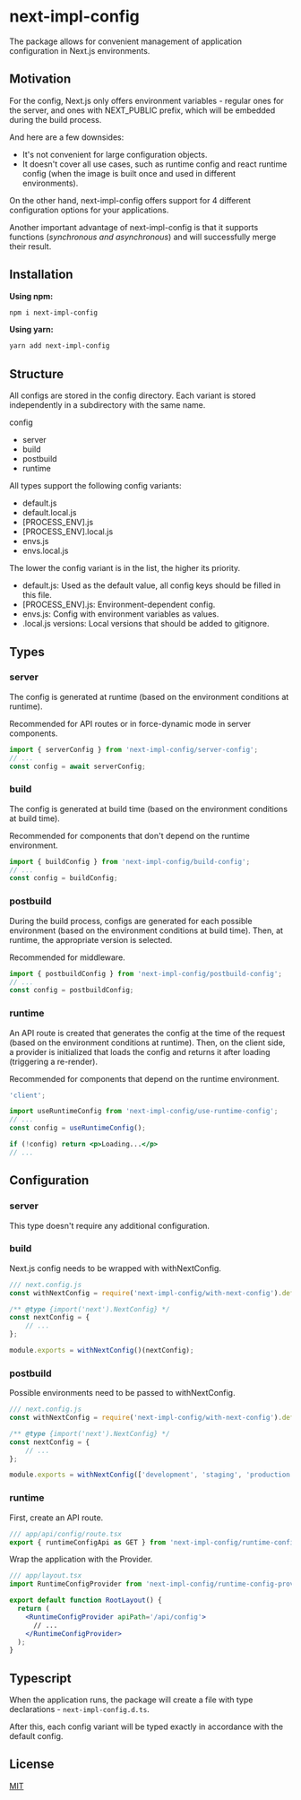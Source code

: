 # next-impl-config

The package allows for convenient management of application configuration in Next.js environments.

## Motivation

For the config, Next.js only offers environment variables - regular ones for the server, and ones with NEXT_PUBLIC prefix, which will be embedded during the build process.

And here are a few downsides:

- It's not convenient for large configuration objects.
- It doesn't cover all use cases, such as runtime config and react runtime config (when the image is built once and used in different environments).

On the other hand, next-impl-config offers support for 4 different configuration options for your applications.

Another important advantage of next-impl-config is that it supports functions (*synchronous and asynchronous*) and will successfully merge their result.

## Installation

**Using npm:**
```bash
npm i next-impl-config
```

**Using yarn:**
```bash
yarn add next-impl-config
```

## Structure

All configs are stored in the config directory. Each variant is stored independently in a subdirectory with the same name.

config

- server
- build
- postbuild
- runtime

All types support the following config variants:

- default.js
- default.local.js
- [PROCESS_ENV].js
- [PROCESS_ENV].local.js
- envs.js
- envs.local.js

The lower the config variant is in the list, the higher its priority.

- default.js: Used as the default value, all config keys should be filled in this file.
- [PROCESS_ENV].js: Environment-dependent config.
- envs.js: Config with environment variables as values.
- .local.js versions: Local versions that should be added to gitignore.

## Types

### server

The config is generated at runtime (based on the environment conditions at runtime).

Recommended for API routes or in force-dynamic mode in server components.

```jsx
import { serverConfig } from 'next-impl-config/server-config';
// ...
const config = await serverConfig;
```

### build

The config is generated at build time (based on the environment conditions at build time).

Recommended for components that don't depend on the runtime environment.

```jsx
import { buildConfig } from 'next-impl-config/build-config';
// ...
const config = buildConfig;
```

### postbuild

During the build process, configs are generated for each possible environment (based on the environment conditions at build time). Then, at runtime, the appropriate version is selected.

Recommended for middleware.

```jsx
import { postbuildConfig } from 'next-impl-config/postbuild-config';
// ...
const config = postbuildConfig;
```

### runtime

An API route is created that generates the config at the time of the request (based on the environment conditions at runtime). Then, on the client side, a provider is initialized that loads the config and returns it after loading (triggering a re-render).

Recommended for components that depend on the runtime environment.

```jsx
'client';

import useRuntimeConfig from 'next-impl-config/use-runtime-config';
// ...
const config = useRuntimeConfig();

if (!config) return <p>Loading...</p>
// ...
```

## Configuration

### server

This type doesn't require any additional configuration.

### build

Next.js config needs to be wrapped with withNextConfig.

```jsx
/// next.config.js
const withNextConfig = require('next-impl-config/with-next-config').default;

/** @type {import('next').NextConfig} */
const nextConfig = {
    // ...
};

module.exports = withNextConfig()(nextConfig);
```

### postbuild

Possible environments need to be passed to withNextConfig.

```jsx
/// next.config.js
const withNextConfig = require('next-impl-config/with-next-config').default;

/** @type {import('next').NextConfig} */
const nextConfig = {
    // ...
};

module.exports = withNextConfig(['development', 'staging', 'production'])(nextConfig);
```

### runtime

First, create an API route.

```jsx
/// app/api/config/route.tsx
export { runtimeConfigApi as GET } from 'next-impl-config/runtime-config-api';
```

Wrap the application with the Provider.

```jsx
/// app/layout.tsx
import RuntimeConfigProvider from 'next-impl-config/runtime-config-provider';

export default function RootLayout() {
  return (
    <RuntimeConfigProvider apiPath='/api/config'>
      // ...
    </RuntimeConfigProvider>
  );
}
```

## Typescript

When the application runs, the package will create a file with type declarations - `next-impl-config.d.ts`.

After this, each config variant will be typed exactly in accordance with the default config.

## License

[MIT](https://github.com/vordgi/next-impl-config/blob/main/LICENSE)
